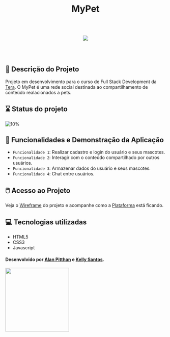 # <center>MyPet</center>

<br><br>

<p align="center">
  <img src="https://gifs.eco.br/wp-content/uploads/2022/02/gifs-do-gatinho-digitando-2.gif">
</p>

<br><br>

## 📖 Descrição do Projeto

Projeto em desenvolvimento para o curso de Full Stack Development da [Tera](https://somostera.com/). O MyPet é uma rede social destinada ao compartilhamento de conteúdo realacionados a pets.

## ⌛ Status do projeto

![10%](https://progress-bar.dev/10)

## 📱 Funcionalidades e Demonstração da Aplicação

- `Funcionalidade 1`: Realizar cadastro e login do usuário e seus mascotes.
- `Funcionalidade 2`: Interagir com o conteúdo compartilhado por outros usuários.
- `Funcionalidade 3`: Armazenar dados do usuário e seus mascotes.
- `Funcionalidade 4`: Chat entre usuários.

## 🖱️ Acesso ao Projeto

Veja o [Wireframe](https://app.uizard.io/p/462ffb64) do projeto e acompanhe como a [Plataforma](https://walan981.github.io/Projeto-Final-TERA/) está ficando.

## 💻 Tecnologias utilizadas
- HTML5
- CSS3
- Javascript

#### Desenvolvido por [Alan Pitthan](https://github.com/walan981) e [Kelly Santos](https://github.com/Kellycns).

<img src="https://media2.giphy.com/media/1YLcZOlQTKRmo/giphy.gif?cid=ecf05e47ltx4r0g0mkg3aaojbmb926vqk28zbbunbsxtds03&rid=giphy.gif&ct=g" width="200">
